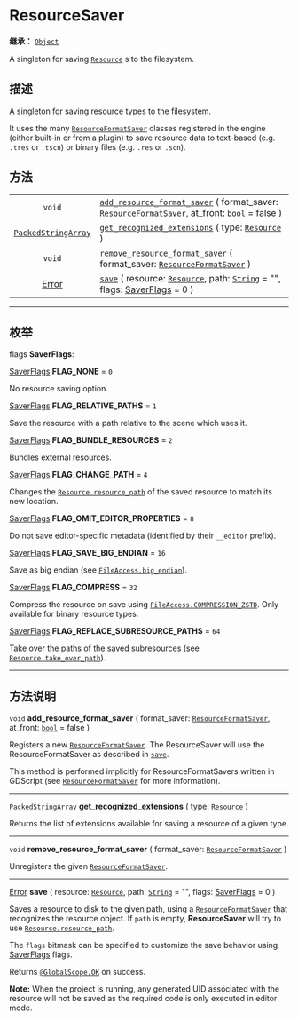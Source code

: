 <!-- ⚠ 请勿编辑本文件 ⚠ -->
<!-- 本文档使用脚本从 WeDot 引擎源码仓库生成。 -->
<!-- 生成脚本：https://github.com/WeDot-Engine/WeDot/tree/4.3/doc/tools/make_md.py； -->
<!-- 原文件：https://github.com/WeDot-Engine/WeDot/tree/4.3/doc/classes/ResourceSaver.xml。 -->

<div id="_class_resourcesaver"></div>

# ResourceSaver

**继承：** [`Object`](class_object.md)

A singleton for saving [`Resource`](class_resource.md) s to the filesystem.

## 描述

A singleton for saving resource types to the filesystem.

It uses the many [`ResourceFormatSaver`](class_resourceformatsaver.md) classes registered in the engine (either built-in or from a plugin) to save resource data to text-based (e.g. `.tres` or `.tscn`) or binary files (e.g. `.res` or `.scn`).

## 方法

|||
|:-:|:--|
| `void`                                            | [`add_resource_format_saver`](class_resourcesaver.md#class_resourcesaver_method_add_resource_format_saver) ( format_saver: [`ResourceFormatSaver`](class_resourceformatsaver.md), at_front: [`bool`](class_bool.md) = false ) |
| [`PackedStringArray`](class_packedstringarray.md) | [`get_recognized_extensions`](class_resourcesaver.md#class_resourcesaver_method_get_recognized_extensions) ( type: [`Resource`](class_resource.md) )                                                                          |
| `void`                                            | [`remove_resource_format_saver`](class_resourcesaver.md#class_resourcesaver_method_remove_resource_format_saver) ( format_saver: [`ResourceFormatSaver`](class_resourceformatsaver.md) )                                      |
| [Error](#enum_@globalscope_error)                 | [`save`](class_resourcesaver.md#class_resourcesaver_method_save) ( resource: [`Resource`](class_resource.md), path: [`String`](class_string.md) = "", flags: [SaverFlags](#enum_resourcesaver_saverflags) = 0 )               |

<!-- rst-class:: classref-section-separator -->

---

## 枚举

<div id="_class_enum_resourcesaver_saverflags"></div>

flags **SaverFlags**: <div id="enum_resourcesaver_saverflags"></div>

<div id="_class_resourcesaver_constant_flag_none"></div>

[SaverFlags](#enum_resourcesaver_saverflags) **FLAG_NONE** = ``0``

No resource saving option.

<div id="_class_resourcesaver_constant_flag_relative_paths"></div>

[SaverFlags](#enum_resourcesaver_saverflags) **FLAG_RELATIVE_PATHS** = ``1``

Save the resource with a path relative to the scene which uses it.

<div id="_class_resourcesaver_constant_flag_bundle_resources"></div>

[SaverFlags](#enum_resourcesaver_saverflags) **FLAG_BUNDLE_RESOURCES** = ``2``

Bundles external resources.

<div id="_class_resourcesaver_constant_flag_change_path"></div>

[SaverFlags](#enum_resourcesaver_saverflags) **FLAG_CHANGE_PATH** = ``4``

Changes the [`Resource.resource_path`](class_resource.md#class_resource_property_resource_path) of the saved resource to match its new location.

<div id="_class_resourcesaver_constant_flag_omit_editor_properties"></div>

[SaverFlags](#enum_resourcesaver_saverflags) **FLAG_OMIT_EDITOR_PROPERTIES** = ``8``

Do not save editor-specific metadata (identified by their `__editor` prefix).

<div id="_class_resourcesaver_constant_flag_save_big_endian"></div>

[SaverFlags](#enum_resourcesaver_saverflags) **FLAG_SAVE_BIG_ENDIAN** = ``16``

Save as big endian (see [`FileAccess.big_endian`](class_fileaccess.md#class_fileaccess_property_big_endian)).

<div id="_class_resourcesaver_constant_flag_compress"></div>

[SaverFlags](#enum_resourcesaver_saverflags) **FLAG_COMPRESS** = ``32``

Compress the resource on save using [`FileAccess.COMPRESSION_ZSTD`](class_fileaccess.md#class_fileaccess_constant_compression_zstd). Only available for binary resource types.

<div id="_class_resourcesaver_constant_flag_replace_subresource_paths"></div>

[SaverFlags](#enum_resourcesaver_saverflags) **FLAG_REPLACE_SUBRESOURCE_PATHS** = ``64``

Take over the paths of the saved subresources (see [`Resource.take_over_path`](class_resource.md#class_resource_method_take_over_path)).

<!-- rst-class:: classref-section-separator -->

---

## 方法说明

<div id="_class_resourcesaver_method_add_resource_format_saver"></div>

`void` **add_resource_format_saver** ( format_saver: [`ResourceFormatSaver`](class_resourceformatsaver.md), at_front: [`bool`](class_bool.md) = false )<div id="class_resourcesaver_method_add_resource_format_saver"></div>

Registers a new [`ResourceFormatSaver`](class_resourceformatsaver.md). The ResourceSaver will use the ResourceFormatSaver as described in [`save`](class_resourcesaver.md#class_resourcesaver_method_save).

This method is performed implicitly for ResourceFormatSavers written in GDScript (see [`ResourceFormatSaver`](class_resourceformatsaver.md) for more information).

<!-- rst-class:: classref-item-separator -->

---

<div id="_class_resourcesaver_method_get_recognized_extensions"></div>

[`PackedStringArray`](class_packedstringarray.md) **get_recognized_extensions** ( type: [`Resource`](class_resource.md) )<div id="class_resourcesaver_method_get_recognized_extensions"></div>

Returns the list of extensions available for saving a resource of a given type.

<!-- rst-class:: classref-item-separator -->

---

<div id="_class_resourcesaver_method_remove_resource_format_saver"></div>

`void` **remove_resource_format_saver** ( format_saver: [`ResourceFormatSaver`](class_resourceformatsaver.md) )<div id="class_resourcesaver_method_remove_resource_format_saver"></div>

Unregisters the given [`ResourceFormatSaver`](class_resourceformatsaver.md).

<!-- rst-class:: classref-item-separator -->

---

<div id="_class_resourcesaver_method_save"></div>

[Error](#enum_@globalscope_error) **save** ( resource: [`Resource`](class_resource.md), path: [`String`](class_string.md) = "", flags: [SaverFlags](#enum_resourcesaver_saverflags) = 0 )<div id="class_resourcesaver_method_save"></div>

Saves a resource to disk to the given path, using a [`ResourceFormatSaver`](class_resourceformatsaver.md) that recognizes the resource object. If `path` is empty, **ResourceSaver** will try to use [`Resource.resource_path`](class_resource.md#class_resource_property_resource_path).

The `flags` bitmask can be specified to customize the save behavior using [SaverFlags](#enum_resourcesaver_saverflags) flags.

Returns [`@GlobalScope.OK`](class_@globalscope.md#class_@globalscope_constant_ok) on success.

 **Note:** When the project is running, any generated UID associated with the resource will not be saved as the required code is only executed in editor mode.

[^virtual]: 本方法通常需要用户覆盖才能生效。
[^const]: 本方法无副作用，不会修改该实例的任何成员变量。
[^vararg]: 本方法除了能接受在此处描述的参数外，还能够继续接受任意数量的参数。
[^constructor]: 本方法用于构造某个类型。
[^static]: 调用本方法无需实例，可直接使用类名进行调用。
[^operator]: 本方法描述的是使用本类型作为左操作数的有效运算符。
[^bitfield]: 这个值是由下列位标志构成位掩码的整数。
[^void]: 无返回值。
